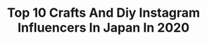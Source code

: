 ---
title: Top 10 Crafts And Diy Instagram Influencers In Japan In 2020
description: >-
  Find top crafts and diy Instagram influencers in Japan in 2020. Most popular hashtags: #craft #lilyofthevalley #nomonday #handmadedoll.
platform: Instagram
profiles:
  - username: "grindlodge"
    fullname: >-
      グラインドロッヂ
    location: "Japan"
    followers: 8794
    engagement: 666
    commentsToLikes: 0.005949
    id: ck13da51r4fdo0i19llvyngnm
    verified: false
    hashtags: "#livepainting, #mikkeller, #fridaymidnightcruiserproject, #grindresort"
  - username: "yumikohiguchi"
    fullname: >-
      YUMIKO HIGUCHI
    location: "Japan"
    followers: 321542
    engagement: 599
    commentsToLikes: 0.005415
    id: ck0vw63e4s9xj0i19q013onym
    verified: false
    hashtags: "#craft, #needlepoint, #handstitched, #design"
  - username: "clay_commission"
    fullname: >-
      Clay commission
    location: "Japan"
    followers: 8429
    engagement: 581
    commentsToLikes: 0.023082
    id: ckaoypmltiin40i78krdoq9vy
    verified: false
    hashtags: "#craft, #instabjd, #figurecollection, #clayfigures"
  - username: "yuuna_suzuki"
    fullname: >-
      鈴木友菜
    location: "Japan"
    followers: 177405
    engagement: 384
    commentsToLikes: 0.006690
    id: ck8t06r7kqzo50j78b078j6ie
    verified: true
    hashtags: "#ootd, #loewe, #novaresewedding, #operacosmetics"
  - username: "takeshi_ueda1202"
    fullname: >-
      上田 剛士
    location: "Japan"
    followers: 6581
    engagement: 2790
    commentsToLikes: 0.033466
    id: ckaowte19ad8n0i78qq3zu1at
    verified: false
    hashtags: "#rize, #sim, #noisemaker, #10969"
  - username: "atelier_cocon_m"
    fullname: >-
      Mayumi
    location: "Japan"
    followers: 37085
    engagement: 255
    commentsToLikes: 0.191924
    id: ck15q7xz71iuq0i19tmnbje2j
    verified: false
    hashtags: "#pierisjaponica, #decoupagelovers, #hyacinths, #handmadebroach"
  - username: "col.villa"
    fullname: >-
      coloring.village
    location: "Japan"
    followers: 4291
    engagement: 2579
    commentsToLikes: 0.037561
    id: ck6tzg4389hva0j71osrb94uw
    verified: false
    hashtags: "#vanlife, #camp, #coffee, #ogawa"
  - username: "daisuke3dayo"
    fullname: >-
      だいすけ
    location: "Japan"
    followers: 3193
    engagement: 2163
    commentsToLikes: 0.058802
    id: ck5q841t84c140i112fd4z1od
    verified: false
    hashtags: "#ethnic, #nanga, #helinox, #guitarpainting"
  - username: "erriiikkkkaaaa"
    fullname: >-
      Erika Sasagawa
    location: "Japan"
    followers: 4045
    engagement: 1955
    commentsToLikes: 0.034876
    id: ck5cfj0vdn2650i11rztfu10z
    verified: false
    hashtags: "#thisfeelsgood, #workman, #campgear, #outdoorlife"
  - username: "arch.to.meet"
    fullname: >-
      mii
    location: "Japan"
    followers: 30730
    engagement: 490
    commentsToLikes: 0.010220
    id: ckaox0q3rb91k0i78qz4qr92k
    verified: false
    hashtags: "#tavenal, #nomonday, #hinatalife, #fitfoodhome"
---